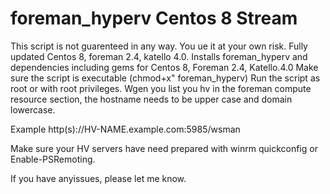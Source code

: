 # foreman_hyperv Centos 8 Stream
This script is not guarenteed in any way. You ue it at your own risk.
Fully updated Centos 8, foreman 2.4, katello 4.0. 
Installs foreman_hyperv and dependencies including gems for Centos 8, Foreman 2.4, Katello.4.0
Make sure the script is executable (chmod+x" foreman_hyperv)
Run the script as root or with root privileges.
Wgen you list you hv in the foreman compute resource section, the hostname needs to be upper case and domain lowercase.

Example http(s)://HV-NAME.example.com:5985/wsman

Make sure your HV servers have need prepared with winrm quickconfig or Enable-PSRemoting.

If you have anyissues, please let me know.
